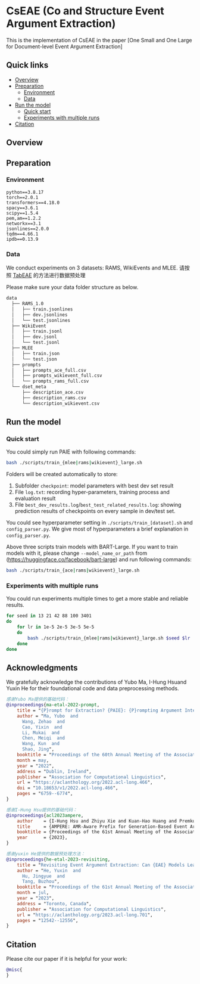# CsEAE (**C**o and **S**tructure **E**vent **A**rgument **E**xtraction)
This is the implementation of CsEAE in the paper [One Small and One Large for Document-level Event Argument Extraction]


## Quick links

* [Overview](#overview)
* [Preparation](#preparation)
  * [Environment](#environment)
  * [Data](#data)
* [Run the model](#run-lm-bff)
  * [Quick start](#quick-start)
  * [Experiments with multiple runs](#experiments-with-multiple-runs)
* [Citation](#citation)

## Overview


## Preparation

### Environment

```
python==3.8.17
torch==2.0.1
transformers==4.18.0
spacy==3.6.1
scipy==1.5.4
pem,am==1.2.2
networkx==3.1
jsonlines==2.0.0
tqdm==4.66.1
ipdb==0.13.9
```


### Data
We conduct experiments on 3 datasets: RAMS, WikiEvents and MLEE.
请按照
[TabEAE](https://github.com/Stardust-hyx/TabEAE)
的方法进行数据预处理


Please make sure your data folder structure as below.
```bash
data
  ├── RAMS_1.0
  │   ├── train.jsonlines
  │   ├── dev.jsonlines
  │   └── test.jsonlines
  ├── WikiEvent
  │   ├── train.jsonl
  │   ├── dev.jsonl
  │   └── test.jsonl
  ├── MLEE
  │   ├── train.json
  │   └── test.json
  ├── prompts
  │   ├── prompts_ace_full.csv
  │   ├── prompts_wikievent_full.csv
  │   └── prompts_rams_full.csv
  └── dset_meta
      ├── description_ace.csv
      ├── description_rams.csv
      └── description_wikievent.csv
```

## Run the model

### Quick start
You could simply run PAIE with following commands: 
```bash
bash ./scripts/train_{mlee|rams|wikievent}_large.sh
```
Folders will be created automatically to store: 

1. Subfolder `checkpoint`: model parameters with best dev set result
2. File `log.txt`: recording hyper-parameters, training process and evaluation result
3. File `best_dev_results.log`/`best_test_related_results.log`: showing prediction results of checkpoints on every sample in dev/test set.

You could see hyperparameter setting in `./scripts/train_[dataset].sh` and `config_parser.py`. We give most of hyperparameters a brief explanation in `config_parser.py`.

Above three scripts train models with BART-Large. If you want to train models with it, please change `--model_name_or_path` from (https://huggingface.co/facebook/bart-large) and run following commands:
```bash
bash ./scripts/train_{ace|rams|wikievent}_large.sh
```

### Experiments with multiple runs

You could run experiments multiple times to get a more stable and reliable results.

```bash
for seed in 13 21 42 88 100 3401
do
    for lr in 1e-5 2e-5 3e-5 5e-5
    do
        bash ./scripts/train_{mlee|rams|wikievent}_large.sh $seed $lr
    done
done
```

## Acknowledgments
We gratefully acknowledge the contributions of Yubo Ma, I-Hung Hsuand Yuxin He for their foundational code and data preprocessing methods.
```bibtex
感谢Yubo Ma提供的基础代码：
@inproceedings{ma-etal-2022-prompt,
    title = "{P}rompt for Extraction? {PAIE}: {P}rompting Argument Interaction for Event Argument Extraction",
    author = "Ma, Yubo  and
      Wang, Zehao  and
      Cao, Yixin  and
      Li, Mukai  and
      Chen, Meiqi  and
      Wang, Kun  and
      Shao, Jing",
    booktitle = "Proceedings of the 60th Annual Meeting of the Association for Computational Linguistics (Volume 1: Long Papers)",
    month = may,
    year = "2022",
    address = "Dublin, Ireland",
    publisher = "Association for Computational Linguistics",
    url = "https://aclanthology.org/2022.acl-long.466",
    doi = "10.18653/v1/2022.acl-long.466",
    pages = "6759--6774",
}

感谢I-Hung Hsu提供的基础代码：
@inproceedings{acl2023ampere,
    author    = {I-Hung Hsu and Zhiyu Xie and Kuan-Hao Huang and Premkumar Natarajan and Nanyun Peng},
    title     = {AMPERE: AMR-Aware Prefix for Generation-Based Event Argument Extraction Model},
    booktitle = {Proceedings of the 61st Annual Meeting of the Association for Computational Linguistics (ACL)},
    year      = {2023},
}

感谢yuxin He提供的数据预处理方法：
@inproceedings{he-etal-2023-revisiting,
    title = "Revisiting Event Argument Extraction: Can {EAE} Models Learn Better When Being Aware of Event Co-occurrences?",
    author = "He, Yuxin  and
      Hu, Jingyue  and
      Tang, Buzhou",
    booktitle = "Proceedings of the 61st Annual Meeting of the Association for Computational Linguistics (Volume 1: Long Papers)",
    month = jul,
    year = "2023",
    address = "Toronto, Canada",
    publisher = "Association for Computational Linguistics",
    url = "https://aclanthology.org/2023.acl-long.701",
    pages = "12542--12556",
}
```
## Citation
Please cite our paper if it is helpful for your work:
```bibtex
@misc{
}
```
